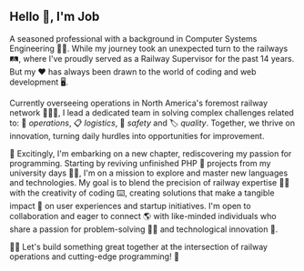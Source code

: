 ## Hello 👋, I'm **Job**

A seasoned professional with a background in Computer Systems Engineering :technologist:. While my journey took an unexpected turn to the railways:railway_track:, where I've proudly served as a Railway Supervisor for the past 14 years. But my :heart: has always been drawn to the world of coding and web development :desktop_computer:.

Currently overseeing operations in North America's foremost railway network :steam_locomotive::railway_car::train:, I lead a dedicated team in solving complex challenges related to: 
:wrench: _operations_, :clipboard: _logistics_, :safety_vest: _safety_ and :label: _quality_. Together, we thrive on innovation, turning daily hurdles into opportunities for improvement.

:partying_face: Excitingly, I'm embarking on a new chapter, rediscovering my passion for programming. Starting by reviving unfinished PHP :elephant: projects from my university days :man_student:, I'm on a mission to explore and master new languages and technologies. My goal is to blend the precision of railway expertise :mechanic: with the creativity of coding :keyboard:, creating solutions that make a tangible impact :rocket: on user experiences and startup initiatives.
I'm open to collaboration and eager to connect :earth_americas: with like-minded individuals who share a passion for problem-solving :male_detective: and technological innovation :handshake:. 

:walking_man: Let's build something great together at the intersection of railway operations and cutting-edge programming! :kiwi_fruit:

<!--
:construction_worker_man:	
:climbing_man:
:palm_tree: :pinata:
:ok_hand:	
:globe_with_meridians:	
:anchor:	
:star:	
:taco:	
:phone:
:computer:	
:mag:	
:notebook:	
:pencil2:	
:round_pushpin:	
:yellow_square:
:red_square:
-->
